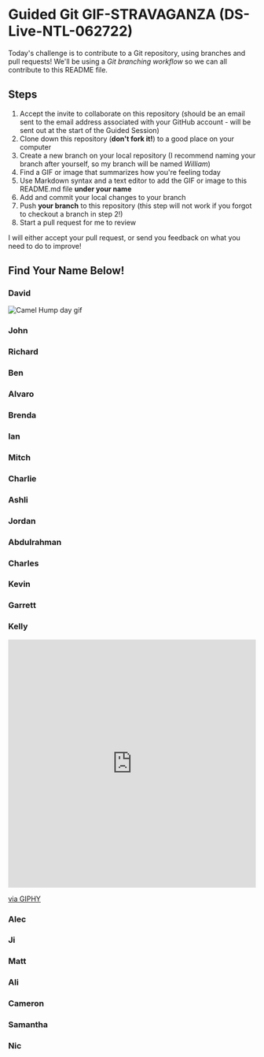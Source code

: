# Guided Git GIF-STRAVAGANZA (DS-Live-NTL-062722)

Today's challenge is to contribute to a Git repository, using branches and pull requests! 
We'll be using a *Git branching workflow* so we can all contribute to this README file.

## Steps

1. Accept the invite to collaborate on this repository (should be an email sent to the email 
address associated with your GitHub account - will be sent out at the start of the Guided 
Session)
2. Clone down this repository (**don't fork it!**) to a good place on your computer
3. Create a new branch on your local repository (I recommend naming your branch after 
yourself, so my branch will be named _William_)
4. Find a GIF or image that summarizes how you're feeling today
5. Use Markdown syntax and a text editor to add the GIF or image to this README.md file 
**under your name**
6. Add and commit your local changes to your branch
7. Push **your branch** to this repository (this step will not work if you forgot to checkout 
a branch in step 2!)
8. Start a pull request for me to review

I will either accept your pull request, or send you feedback on what you need to do to 
improve!

## Find Your Name Below!

### David

![Camel Hump day gif](https://media.giphy.com/media/BVSMbtX5ZRGqwnCQnX/giphy.gif)


### John


### Richard


### Ben


### Alvaro


### Brenda


### Ian


### Mitch


### Charlie


### Ashli


### Jordan


### Abdulrahman


### Charles


### Kevin


### Garrett


### Kelly
<div style="width:100%;height:0;padding-bottom:100%;position:relative;"><iframe 
src="https://giphy.com/embed/SU9NNj5DxkZxvH6XN1" width="100%" height="100%" 
style="position:absolute" frameBorder="0" class="giphy-embed" 
allowFullScreen></iframe></div><p><a 
href="https://giphy.com/gifs/MeanGirls-mean-girls-wednesday-amanda-seyfried-SU9NNj5DxkZxvH6XN1">via 
GIPHY</a></p>

### Alec


### Ji


### Matt


### Ali


### Cameron


### Samantha


### Nic
